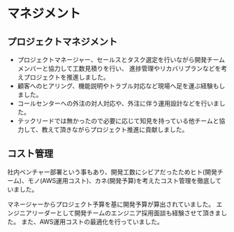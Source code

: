 # マネジメント

## プロジェクトマネジメント

* プロジェクトマネージャー、セールスとタスク選定を行いながら開発チームメンバーと協力して工数見積りを行い、
進捗管理やリカバリプランなどを考えプロジェクトを推進しました。
* 顧客へのヒアリング、機能説明やトラブル対応など現場へ足を運ぶ経験もしました。
* コールセンターへの外注の対人対応や、外注に伴う運用設計などを行いました。
* テックリードでは無かったので必要に応じて知見を持っている他チームと協力して、教えて頂きながらプロジェクト推進に貢献しました。

## コスト管理

社内ベンチャー部署という事もあり、開発工数にシビアだったためヒト(開発チーム)、モノ(AWS運用コスト)、カネ(開発予算)を考えたコスト管理を徹底していました。

マネージャーからプロジェクト予算を基に開発予算が算出されていました。
エンジニアリーダーとして開発チームのエンジニア採用面談も経験させて頂きました。
また、AWS運用コストの最適化を行っていました。